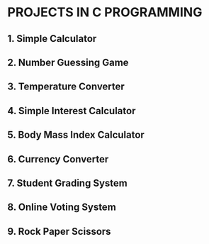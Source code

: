 # PROJECTS IN C PROGRAMMING

## 1. Simple Calculator
## 2. Number Guessing Game
## 3. Temperature Converter
## 4. Simple Interest Calculator
## 5. Body Mass Index Calculator
## 6. Currency Converter
## 7. Student Grading System
## 8. Online Voting System
## 9. Rock Paper Scissors